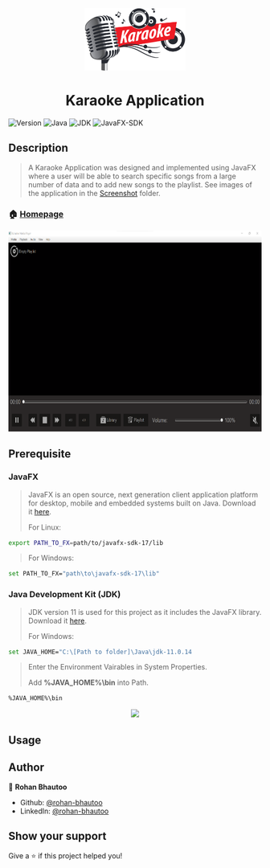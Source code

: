 <p align="center">
  <img width="200" src="https://github.com/rohan-bhautoo/Karaoke-Application/blob/master/Screenshots/karaoke-logo.png">
</p>
<h1 align="center">Karaoke Application</h1>
<p>
  <img alt="Version" src="https://img.shields.io/badge/version-1.8.0-brightgreen.svg" />
  <img alt="Java" src="https://img.shields.io/badge/Java-ED8B00?logo=java&logoColor=white" />
  <img alt="JDK" src="https://img.shields.io/badge/JDK->=11.0.14-blue.svg" />
  <img alt="JavaFX-SDK" src="https://img.shields.io/badge/JavaFX_SDK->=17.0.2-blue.svg" />
</p>

## Description
> A Karaoke Application was designed and implemented using JavaFX where a user will be able to search specific songs from a large number of data and to add new songs to the playlist. See images of the application in the [Screenshot](/Screenshots) folder.

### 🏠 [Homepage](/karaokeapp/src/main/java/com/karaokeapp/KaraokeApp.java)
<p align="center">
  <img height="400" src="https://github.com/rohan-bhautoo/Karaoke-Application/blob/master/Screenshots/Main.png">
</p>

## Prerequisite

### JavaFX
> JavaFX is an open source, next generation client application platform for desktop, mobile and embedded systems built on Java. Download it [here](https://openjfx.io/).
> 
> For Linux:
```sh
export PATH_TO_FX=path/to/javafx-sdk-17/lib
```
> For Windows:
```sh
set PATH_TO_FX="path\to\javafx-sdk-17\lib"
```

### Java Development Kit (JDK) 
> JDK version 11 is used for this project as it includes the JavaFX library. Download it [here](https://www.oracle.com/java/technologies/javase/jdk11-archive-downloads.html).
> 
> For Windows:
```sh
set JAVA_HOME="C:\[Path to folder]\Java\jdk-11.0.14
```
> Enter the Environment Vairables in System Properties.
> 
> Add **%JAVA_HOME%\bin** into Path.
```sh
%JAVA_HOME%\bin
```
<p align="center">
  <img height="400" src="https://github.com/rohan-bhautoo/Point-Of-Sales-System/blob/master/Screenshots/Env%20Variable.png">
</p>

## Usage


## Author

👤 **Rohan Bhautoo**
* Github: [@rohan-bhautoo](https://github.com/rohan-bhautoo)
* LinkedIn: [@rohan-bhautoo](https://linkedin.com/in/rohan-bhautoo)

## Show your support
Give a ⭐️ if this project helped you!
